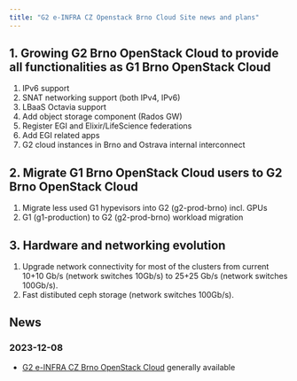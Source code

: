 ```yaml
---
title: "G2 e-INFRA CZ Openstack Brno Cloud Site news and plans"
---
```

## 1. Growing G2 Brno OpenStack Cloud to provide all functionalities as G1 Brno OpenStack Cloud

1. IPv6 support
2. SNAT networking support (both IPv4, IPv6)
3. LBaaS Octavia support
4. Add object storage component (Rados GW)
5. Register EGI and Elixir/LifeScience federations
6. Add EGI related apps
7. G2 cloud instances in Brno and Ostrava internal interconnect

## 2. Migrate G1 Brno OpenStack Cloud users to G2 Brno OpenStack Cloud

1. Migrate less used G1 hypevisors into G2 (g2-prod-brno) incl. GPUs
2. G1 (g1-production) to G2 (g2-prod-brno) workload migration

## 3. Hardware and networking evolution

1. Upgrade network connectivity for most of the clusters from current 10+10 Gb/s (network switches 10Gb/s) to 25+25 Gb/s (network switches 100Gb/s).
2. Fast distibuted ceph storage (network switches 100Gb/s).


## News

### 2023-12-08
* [G2 e-INFRA CZ Brno OpenStack Cloud](https://brno.openstack.cloud.e-infra.cz/) generally available
